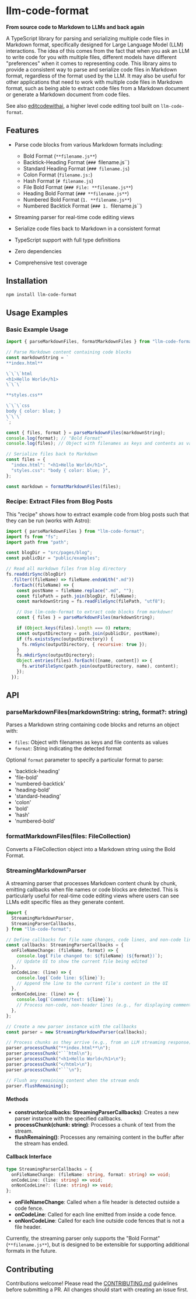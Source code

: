 # llm-code-format

**From source code to Markdown to LLMs and back again**

A TypeScript library for parsing and serializing multiple code files in Markdown format, specifically designed for Large Language Model (LLM) interactions. The idea of this comes from the fact that when you ask an LLM to write code for you with multiple files, different models have different "preferences" when it comes to representing code. This library aims to provide a consistent way to parse and serialize code files in Markdown format, regardless of the format used by the LLM. It may also be useful for other applications that need to work with multiple code files in Markdown format, such as being able to extract code files from a Markdown document or generate a Markdown document from code files.

See also [editcodewithai](https://github.com/vizhub-core/editcodewithai), a higher level code editing tool built on `llm-code-format`.

## Features

- Parse code blocks from various Markdown formats including:

  - Bold Format (`**filename.js**`)
  - Backtick-Heading Format (`### `filename.js``)
  - Standard Heading Format (`### filename.js`)
  - Colon Format (`filename.js:`)
  - Hash Format (`# filename.js`)
  - File Bold Format (`### File: **filename.js**`)
  - Heading Bold Format (`### **filename.js**`)
  - Numbered Bold Format (`1. **filename.js**`)
  - Numbered Backtick Format (`### 1. `filename.js``)

- Streaming parser for real-time code editing views
- Serialize code files back to Markdown in a consistent format
- TypeScript support with full type definitions
- Zero dependencies
- Comprehensive test coverage

## Installation

```bash
npm install llm-code-format
```

## Usage Examples

### Basic Example Usage

```typescript
import { parseMarkdownFiles, formatMarkdownFiles } from "llm-code-format";

// Parse Markdown content containing code blocks
const markdownString = `
**index.html**

\`\`\`html
<h1>Hello World</h1>
\`\`\`

**styles.css**

\`\`\`css
body { color: blue; }
\`\`\`
`;

const { files, format } = parseMarkdownFiles(markdownString);
console.log(format); // "Bold Format"
console.log(files); // Object with filenames as keys and contents as values

// Serialize files back to Markdown
const files = {
  "index.html": "<h1>Hello World</h1>",
  "styles.css": "body { color: blue; }",
};

const markdown = formatMarkdownFiles(files);
```

### Recipe: Extract Files from Blog Posts

This "recipe" shows how to extract example code from blog posts such that they can be run (works with Astro):

```js
import { parseMarkdownFiles } from "llm-code-format";
import fs from "fs";
import path from "path";

const blogDir = "src/pages/blog";
const publicDir = "public/examples";

// Read all markdown files from blog directory
fs.readdirSync(blogDir)
  .filter((fileName) => fileName.endsWith(".md"))
  .forEach((fileName) => {
    const postName = fileName.replace(".md", "");
    const filePath = path.join(blogDir, fileName);
    const markdownString = fs.readFileSync(filePath, "utf8");

    // Use llm-code-format to extract code blocks from markdown!
    const { files } = parseMarkdownFiles(markdownString);

    if (Object.keys(files).length === 0) return;
    const outputDirectory = path.join(publicDir, postName);
    if (fs.existsSync(outputDirectory)) {
      fs.rmSync(outputDirectory, { recursive: true });
    }
    fs.mkdirSync(outputDirectory);
    Object.entries(files).forEach(([name, content]) => {
      fs.writeFileSync(path.join(outputDirectory, name), content);
    });
  });
```

## API

### parseMarkdownFiles(markdownString: string, format?: string)

Parses a Markdown string containing code blocks and returns an object with:

- `files`: Object with filenames as keys and file contents as values
- `format`: String indicating the detected format

Optional `format` parameter to specify a particular format to parse:

- 'backtick-heading'
- 'file-bold'
- 'numbered-backtick'
- 'heading-bold'
- 'standard-heading'
- 'colon'
- 'bold'
- 'hash'
- 'numbered-bold'

### formatMarkdownFiles(files: FileCollection)

Converts a FileCollection object into a Markdown string using the Bold Format.

### StreamingMarkdownParser

A streaming parser that processes Markdown content chunk by chunk, emitting callbacks when file names or code blocks are detected. This is particularly useful for real-time code editing views where users can see LLMs edit specific files as they generate content.

````typescript
import {
  StreamingMarkdownParser,
  StreamingParserCallbacks,
} from "llm-code-format";

// Define callbacks for file name changes, code lines, and non-code lines
const callbacks: StreamingParserCallbacks = {
  onFileNameChange: (fileName, format) => {
    console.log(`File changed to: ${fileName} (${format})`);
    // Update UI to show the current file being edited
  },
  onCodeLine: (line) => {
    console.log(`Code line: ${line}`);
    // Append the line to the current file's content in the UI
  },
  onNonCodeLine: (line) => {
    console.log(`Comment/text: ${line}`);
    // Process non-code, non-header lines (e.g., for displaying comments)
  },
};

// Create a new parser instance with the callbacks
const parser = new StreamingMarkdownParser(callbacks);

// Process chunks as they arrive (e.g., from an LLM streaming response)
parser.processChunk("**index.html**\n");
parser.processChunk("```html\n");
parser.processChunk("<h1>Hello World</h1>\n");
parser.processChunk("</html>\n");
parser.processChunk("```\n");

// Flush any remaining content when the stream ends
parser.flushRemaining();
````

#### Methods

- **constructor(callbacks: StreamingParserCallbacks)**: Creates a new parser instance with the specified callbacks.
- **processChunk(chunk: string)**: Processes a chunk of text from the stream.
- **flushRemaining()**: Processes any remaining content in the buffer after the stream has ended.

#### Callback Interface

```typescript
type StreamingParserCallbacks = {
  onFileNameChange: (fileName: string, format: string) => void;
  onCodeLine: (line: string) => void;
  onNonCodeLine?: (line: string) => void;
};
```

- **onFileNameChange**: Called when a file header is detected outside a code fence.
- **onCodeLine**: Called for each line emitted from inside a code fence.
- **onNonCodeLine**: Called for each line outside code fences that is not a file header.

Currently, the streaming parser only supports the "Bold Format" (`**filename.js**`), but is designed to be extensible for supporting additional formats in the future.

## Contributing

Contributions welcome! Please read the [CONTRIBUTING.md](CONTRIBUTING.md) guidelines before submitting a PR. All changes should start with creating an issue first.
